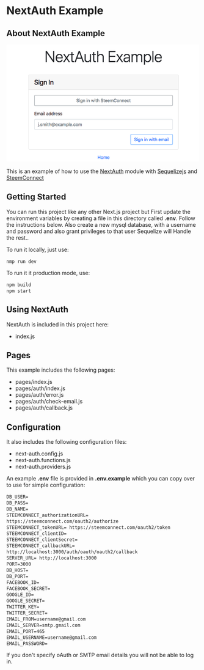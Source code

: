 # NextAuth Example

## About NextAuth Example
![](https://github.com/SMWARREN/SteemConnect-Next-Auth-Micro-Service/blob/master/ss/2.png)

This is an example of how to use the [NextAuth](https://www.npmjs.com/package/next-auth) module with [Sequelizejs](http://docs.sequelizejs.com/) and [SteemConnect](https://github.com/steemit/steemconnect)

## Getting Started

You can run this project like any other Next.js project but First update the environment variables by creating a file in this directory called **.env**. Follow the instructions below. Also create a new mysql database, with a username and password and also grant privileges to that user Sequelize will Handle the rest..

To run it locally, just use:

    nmp run dev

To run it it production mode, use:

    npm build
    npm start

## Using NextAuth

NextAuth is included in this project here:

* index.js

## Pages

This example includes the following pages:

* pages/index.js
* pages/auth/index.js
* pages/auth/error.js
* pages/auth/check-email.js
* pages/auth/callback.js

## Configuration

It also includes the following configuration files:

* next-auth.config.js
* next-auth.functions.js
* next-auth.providers.js

An example **.env** file is provided in **.env.example** which you can copy over to use for simple configuration:

```
DB_USER=
DB_PASS=
DB_NAME=
STEEMCONNECT_authorizationURL= https://steemconnect.com/oauth2/authorize
STEEMCONNECT_tokenURL= https://steemconnect.com/oauth2/token
STEEMCONNECT_clientID=  
STEEMCONNECT_clientSecret=  
STEEMCONNECT_callbackURL= http://localhost:3000/auth/oauth/oauth2/callback
SERVER_URL= http://localhost:3000
PORT=3000
DB_HOST=
DB_PORT=
FACEBOOK_ID=
FACEBOOK_SECRET=
GOOGLE_ID=
GOOGLE_SECRET=
TWITTER_KEY=
TWITTER_SECRET=
EMAIL_FROM=username@gmail.com
EMAIL_SERVER=smtp.gmail.com
EMAIL_PORT=465
EMAIL_USERNAME=username@gmail.com
EMAIL_PASSWORD=
```

If you don't specify oAuth or SMTP email details you will not be able to log in.
